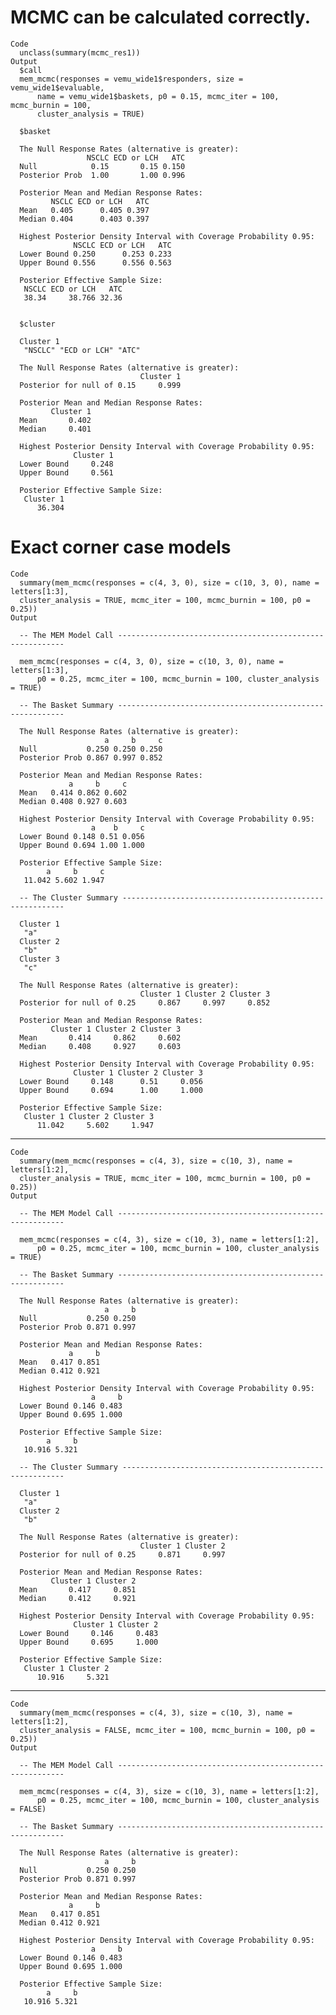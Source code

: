 # MCMC can be calculated correctly.

    Code
      unclass(summary(mcmc_res1))
    Output
      $call
      mem_mcmc(responses = vemu_wide1$responders, size = vemu_wide1$evaluable, 
          name = vemu_wide1$baskets, p0 = 0.15, mcmc_iter = 100, mcmc_burnin = 100, 
          cluster_analysis = TRUE)
      
      $basket
      
      The Null Response Rates (alternative is greater):
                     NSCLC ECD or LCH   ATC
      Null            0.15       0.15 0.150
      Posterior Prob  1.00       1.00 0.996
      
      Posterior Mean and Median Response Rates:
             NSCLC ECD or LCH   ATC
      Mean   0.405      0.405 0.397
      Median 0.404      0.403 0.397
      
      Highest Posterior Density Interval with Coverage Probability 0.95:
                  NSCLC ECD or LCH   ATC
      Lower Bound 0.250      0.253 0.233
      Upper Bound 0.556      0.556 0.563
      
      Posterior Effective Sample Size:
       NSCLC ECD or LCH   ATC
       38.34     38.766 32.36
      
      
      $cluster
      
      Cluster 1                           
       "NSCLC" "ECD or LCH" "ATC"
      
      The Null Response Rates (alternative is greater):
                                 Cluster 1
      Posterior for null of 0.15     0.999
      
      Posterior Mean and Median Response Rates:
             Cluster 1
      Mean       0.402
      Median     0.401
      
      Highest Posterior Density Interval with Coverage Probability 0.95:
                  Cluster 1
      Lower Bound     0.248
      Upper Bound     0.561
      
      Posterior Effective Sample Size:
       Cluster 1
          36.304
      
      

# Exact corner case models

    Code
      summary(mem_mcmc(responses = c(4, 3, 0), size = c(10, 3, 0), name = letters[1:3],
      cluster_analysis = TRUE, mcmc_iter = 100, mcmc_burnin = 100, p0 = 0.25))
    Output
      
      -- The MEM Model Call ----------------------------------------------------------
      
      mem_mcmc(responses = c(4, 3, 0), size = c(10, 3, 0), name = letters[1:3], 
          p0 = 0.25, mcmc_iter = 100, mcmc_burnin = 100, cluster_analysis = TRUE)
      
      -- The Basket Summary ----------------------------------------------------------
      
      The Null Response Rates (alternative is greater):
                         a     b     c
      Null           0.250 0.250 0.250
      Posterior Prob 0.867 0.997 0.852
      
      Posterior Mean and Median Response Rates:
                 a     b     c
      Mean   0.414 0.862 0.602
      Median 0.408 0.927 0.603
      
      Highest Posterior Density Interval with Coverage Probability 0.95:
                      a    b     c
      Lower Bound 0.148 0.51 0.056
      Upper Bound 0.694 1.00 1.000
      
      Posterior Effective Sample Size:
            a     b     c
       11.042 5.602 1.947
      
      -- The Cluster Summary ---------------------------------------------------------
      
      Cluster 1    
       "a"
      Cluster 2    
       "b"
      Cluster 3    
       "c"
      
      The Null Response Rates (alternative is greater):
                                 Cluster 1 Cluster 2 Cluster 3
      Posterior for null of 0.25     0.867     0.997     0.852
      
      Posterior Mean and Median Response Rates:
             Cluster 1 Cluster 2 Cluster 3
      Mean       0.414     0.862     0.602
      Median     0.408     0.927     0.603
      
      Highest Posterior Density Interval with Coverage Probability 0.95:
                  Cluster 1 Cluster 2 Cluster 3
      Lower Bound     0.148      0.51     0.056
      Upper Bound     0.694      1.00     1.000
      
      Posterior Effective Sample Size:
       Cluster 1 Cluster 2 Cluster 3
          11.042     5.602     1.947
      

---

    Code
      summary(mem_mcmc(responses = c(4, 3), size = c(10, 3), name = letters[1:2],
      cluster_analysis = TRUE, mcmc_iter = 100, mcmc_burnin = 100, p0 = 0.25))
    Output
      
      -- The MEM Model Call ----------------------------------------------------------
      
      mem_mcmc(responses = c(4, 3), size = c(10, 3), name = letters[1:2], 
          p0 = 0.25, mcmc_iter = 100, mcmc_burnin = 100, cluster_analysis = TRUE)
      
      -- The Basket Summary ----------------------------------------------------------
      
      The Null Response Rates (alternative is greater):
                         a     b
      Null           0.250 0.250
      Posterior Prob 0.871 0.997
      
      Posterior Mean and Median Response Rates:
                 a     b
      Mean   0.417 0.851
      Median 0.412 0.921
      
      Highest Posterior Density Interval with Coverage Probability 0.95:
                      a     b
      Lower Bound 0.146 0.483
      Upper Bound 0.695 1.000
      
      Posterior Effective Sample Size:
            a     b
       10.916 5.321
      
      -- The Cluster Summary ---------------------------------------------------------
      
      Cluster 1    
       "a"
      Cluster 2    
       "b"
      
      The Null Response Rates (alternative is greater):
                                 Cluster 1 Cluster 2
      Posterior for null of 0.25     0.871     0.997
      
      Posterior Mean and Median Response Rates:
             Cluster 1 Cluster 2
      Mean       0.417     0.851
      Median     0.412     0.921
      
      Highest Posterior Density Interval with Coverage Probability 0.95:
                  Cluster 1 Cluster 2
      Lower Bound     0.146     0.483
      Upper Bound     0.695     1.000
      
      Posterior Effective Sample Size:
       Cluster 1 Cluster 2
          10.916     5.321
      

---

    Code
      summary(mem_mcmc(responses = c(4, 3), size = c(10, 3), name = letters[1:2],
      cluster_analysis = FALSE, mcmc_iter = 100, mcmc_burnin = 100, p0 = 0.25))
    Output
      
      -- The MEM Model Call ----------------------------------------------------------
      
      mem_mcmc(responses = c(4, 3), size = c(10, 3), name = letters[1:2], 
          p0 = 0.25, mcmc_iter = 100, mcmc_burnin = 100, cluster_analysis = FALSE)
      
      -- The Basket Summary ----------------------------------------------------------
      
      The Null Response Rates (alternative is greater):
                         a     b
      Null           0.250 0.250
      Posterior Prob 0.871 0.997
      
      Posterior Mean and Median Response Rates:
                 a     b
      Mean   0.417 0.851
      Median 0.412 0.921
      
      Highest Posterior Density Interval with Coverage Probability 0.95:
                      a     b
      Lower Bound 0.146 0.483
      Upper Bound 0.695 1.000
      
      Posterior Effective Sample Size:
            a     b
       10.916 5.321
      

